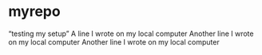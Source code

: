 # myrepo
“testing my setup”
A line I wrote on my local computer
Another line I wrote on my local computer
Another line I wrote on my local computer
